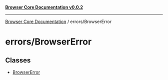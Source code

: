 [**Browser Core Documentation v0.0.2**](../../README.md)

***

[Browser Core Documentation](../../modules.md) / errors/BrowserError

# errors/BrowserError

## Classes

- [BrowserError](classes/BrowserError.md)
